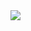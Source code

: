 <a href="https://portal.azure.com/#create/Microsoft.Template/uri/https%3A%2F%2Fraw.githubusercontent.com%2Fcobeyerrett%2FAzure%2Fmaster%2FArmTemplates%2Foms%2Fazuredeploy.json" target="_blank">
    <img src="http://azuredeploy.net/deploybutton.png"/>
</a>